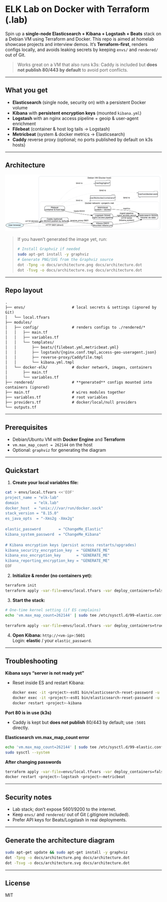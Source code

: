 # ELK Lab on Docker with Terraform (.lab)

Spin up a **single-node Elasticsearch + Kibana + Logstash + Beats** stack on a Debian VM using Terraform and Docker.
This repo is aimed at homelab showcase projects and interview demos. It’s **Terraform-first**, renders configs locally,
and avoids leaking secrets by keeping `envs/` and `rendered/` out of Git.

> Works great on a VM that also runs k3s: Caddy is included but **does not publish 80/443 by default** to avoid port conflicts.

---

## What you get

- **Elasticsearch** (single node, security on) with a persistent Docker volume
- **Kibana** with **persistent encryption keys** (mounted `kibana.yml`)
- **Logstash** with an nginx access pipeline + geoip & user-agent enrichment
- **Filebeat** (container & host log tails → Logstash)
- **Metricbeat** (system & docker metrics → Elasticsearch)
- **Caddy** reverse proxy (optional; no ports published by default on k3s hosts)

---

## Architecture

![Architecture](docs/architecture.svg)

> If you haven’t generated the image yet, run:
>
> ```bash
> # Install Graphviz if needed
> sudo apt-get install -y graphviz
> # Generate PNG/SVG from the Graphviz source
> dot -Tpng -o docs/architecture.png docs/architecture.dot
> dot -Tsvg -o docs/architecture.svg docs/architecture.dot
> ```

---

## Repo layout

```
.
├── envs/                     # local secrets & settings (ignored by Git)
│   └── local.tfvars
├── modules/
│   ├── config/               # renders configs to ./rendered/*
│   │   ├── main.tf
│   │   ├── variables.tf
│   │   └── templates/
│   │       ├── beats/{filebeat.yml,metricbeat.yml}
│   │       ├── logstash/{nginx.conf.tmpl,access-geo-useragent.json}
│   │       ├── reverse-proxy/Caddyfile.tmpl
│   │       └── kibana.yml.tmpl
│   └── docker-elk/           # docker network, images, containers
│       ├── main.tf
│       └── variables.tf
├── rendered/                 # **generated** configs mounted into containers (ignored)
├── main.tf                   # wires modules together
├── variables.tf              # root variables
├── providers.tf              # docker/local/null providers
└── outputs.tf
```

---

## Prerequisites

- Debian/Ubuntu VM with **Docker Engine** and **Terraform**
- `vm.max_map_count = 262144` on the host
- Optional: `graphviz` for generating the diagram

---

## Quickstart

1) **Create your local variables file:**

```bash
cat > envs/local.tfvars <<'EOF'
project_name = "elk-lab"
domain       = "elk.lab"
docker_host  = "unix:///var/run/docker.sock"
stack_version = "8.15.0"
es_java_opts  = "-Xms2g -Xmx2g"

elastic_password        = "ChangeMe_Elastic"
kibana_system_password  = "ChangeMe_Kibana"

# Kibana encryption keys (persist across restarts/upgrades)
kibana_security_encryption_key  = "GENERATE_ME"
kibana_eso_encryption_key       = "GENERATE_ME"
kibana_reporting_encryption_key = "GENERATE_ME"
EOF
```

2) **Initialize & render (no containers yet):**

```bash
terraform init
terraform apply -var-file=envs/local.tfvars -var deploy_containers=false
```

3) **Start the stack:**

```bash
# One-time kernel setting (if ES complains)
echo 'vm.max_map_count=262144' | sudo tee /etc/sysctl.d/99-elastic.conf && sudo sysctl --system

terraform apply -var-file=envs/local.tfvars -var deploy_containers=true
```

4) **Open Kibana:** `http://<vm-ip>:5601`  
   Login: **elastic** / your `elastic_password`.

---

## Troubleshooting

**Kibana says “server is not ready yet”**
- Reset inside ES and restart Kibana:
  ```bash
  docker exec -it <project>-es01 bin/elasticsearch-reset-password -u elastic -i
  docker exec -it <project>-es01 bin/elasticsearch-reset-password -u kibana_system -i
  docker restart <project>-kibana
  ```

**Port 80 is in use (k3s)**
- Caddy is kept but **does not publish** 80/443 by default; use `:5601` directly.

**Elasticsearch vm.max_map_count error**
```bash
echo 'vm.max_map_count=262144' | sudo tee /etc/sysctl.d/99-elastic.conf
sudo sysctl --system
```

**After changing passwords**
```bash
terraform apply -var-file=envs/local.tfvars -var deploy_containers=false
docker restart <project>-logstash <project>-metricbeat
```

---

## Security notes

- Lab stack; don’t expose 5601/9200 to the internet.
- Keep `envs/` and `rendered/` out of Git (.gitignore included).
- Prefer API keys for Beats/Logstash in real deployments.

---

## Generate the architecture diagram

```bash
sudo apt-get update && sudo apt-get install -y graphviz
dot -Tpng -o docs/architecture.png docs/architecture.dot
dot -Tsvg -o docs/architecture.svg docs/architecture.dot
```

---

## License

MIT
